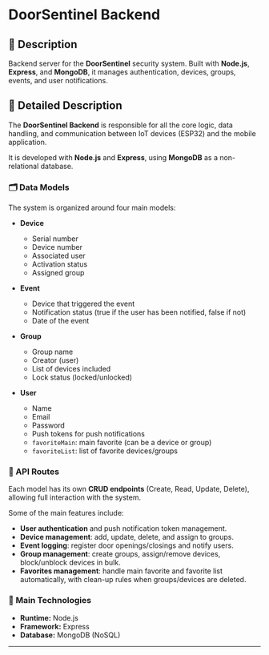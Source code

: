 # DoorSentinel Backend

## 📝 Description  
Backend server for the **DoorSentinel** security system. Built with **Node.js**, **Express**, and **MongoDB**, it manages authentication, devices, groups, events, and user notifications.  


## 📖 Detailed Description  
The **DoorSentinel Backend** is responsible for all the core logic, data handling, and communication between IoT devices (ESP32) and the mobile application.  

It is developed with **Node.js** and **Express**, using **MongoDB** as a non-relational database.  

### 🗂️ Data Models
The system is organized around four main models:

- **Device**  
  - Serial number  
  - Device number  
  - Associated user  
  - Activation status  
  - Assigned group  

- **Event**  
  - Device that triggered the event  
  - Notification status (true if the user has been notified, false if not)  
  - Date of the event  

- **Group**  
  - Group name  
  - Creator (user)  
  - List of devices included  
  - Lock status (locked/unlocked)  

- **User**  
  - Name  
  - Email  
  - Password  
  - Push tokens for push notifications  
  - `favoriteMain`: main favorite (can be a device or group)  
  - `favoriteList`: list of favorite devices/groups  

### 🔄 API Routes  
Each model has its own **CRUD endpoints** (Create, Read, Update, Delete), allowing full interaction with the system.  

Some of the main features include:  
- **User authentication** and push notification token management.  
- **Device management**: add, update, delete, and assign to groups.  
- **Event logging**: register door openings/closings and notify users.  
- **Group management**: create groups, assign/remove devices, block/unblock devices in bulk.  
- **Favorites management**: handle main favorite and favorite list automatically, with clean-up rules when groups/devices are deleted.  

### 🔧 Main Technologies
- **Runtime:** Node.js  
- **Framework:** Express  
- **Database:** MongoDB (NoSQL)  

---
